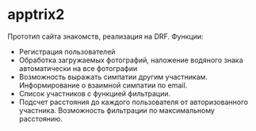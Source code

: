 # apptrix2


Прототип сайта знакомств, реализация на DRF.
Функции:
- Регистрация пользователей
- Обработка загружаемых фотографий, наложение водяного знака автоматически на все фотографии
- Возможность выражать симпатии другим участникам. Информирование о взаимной симпатии по email.
- Список участников с функцией фильтрации.
- Подсчет расстояния до каждого пользователя от авторизованного участника. Возможность фильтрации по максимальному расстоянию.
